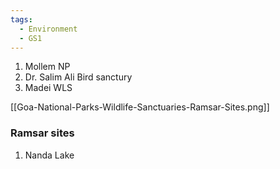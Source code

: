 ```yaml
---
tags:
  - Environment
  - GS1
---
```

1. Mollem NP
2. Dr. Salim Ali Bird sanctury
3. Madei WLS

[[Goa-National-Parks-Wildlife-Sanctuaries-Ramsar-Sites.png]]

### Ramsar sites
1. Nanda Lake